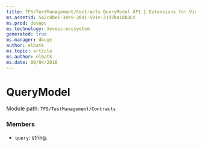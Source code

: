 ```yaml
---
title: TFS/TestManagement/Contracts QueryModel API | Extensions for Visual Studio Team Services
ms.assetid: 542c4be1-3eb9-2841-591e-2197b410b36d
ms.prod: devops
ms.technology: devops-ecosystem
generated: true
ms.manager: douge
author: elbatk
ms.topic: article
ms.author: elbatk
ms.date: 08/04/2016
---
```


# QueryModel

Module path: `TFS/TestManagement/Contracts`


### Members

* `query`: string. 

